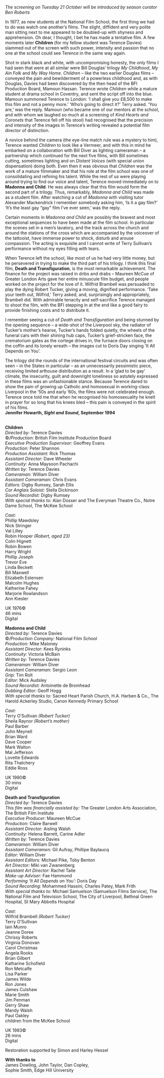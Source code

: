 
_The screening on Tuesday 21 October will be introduced by season  curator Ben Roberts_

In 1977, as new students at the National Film School, the first thing we had to do was watch one another’s films. The slight, diffident and very polite man sitting next to me appeared to be doubled-up with shyness and apprehension. Oh dear, I thought, I bet he has made a tentative film. A few moments later **Children** (for my fellow student was Terence Davies) slammed out of the screen with such power, intensity and passion that no one at the school could see Terence in the same way again.

Shot in stark black and white, with uncompromising honesty, the only films I had seen that were at all similar were Bill Douglas’ trilogy _My Childhood_, _My Ain Folk_ and _My Way Home_. _Children_ – like the two earlier Douglas films – conveyed the pain and bewilderment of a powerless childhood and, as with Douglas, Davies had been discovered by the then head of the BFI Production Board, Mamoun Hassan. Terence wrote _Children_ while a mature student at drama school in Coventry, and sent the script off into the blue. Mamoun summoned Terence to London: ‘I shall give you £8,500 to make this film and not a penny more.’ ‘Who’s going to direct it?’ Terry asked. ‘You are,’ was the reply. Mamoun (who became one of our mentors at the school, and with whom we laughed so much at a screening of _Kind Hearts and Coronets_ that Terence fell off his stool) had recognised that the precision and intensity of the images in Terence’s writing revealed a potential film director of distinction.

A novice behind the camera (the eye-line match rule was a mystery to him), Terence wanted _Children_ to look like a Vermeer, and with this in mind he embarked on a collaboration with Bill Diver as lighting cameraman – a partnership which continued for the next five films, with Bill sometimes cutting, sometimes lighting and on _Distant Voices_ (with special union dispensation) doing both. Even then it was obvious that _Children_ was the work of a mature filmmaker and that his role at the film school was one of consolidating and refining his talent. While the rest of us were playing around trying to find our voice and talent, Terence moved immediately on to **Madonna and Child**. He was always clear that this film would form the second part of a trilogy. Thus, remarkably, _Madonna and Child_ was made as a student film. After watching a cut of _Madonna_ with visiting tutor Alexander Mackendrick I remember somebody asking him, ‘Is it a gay film?’ ‘It’s the least gay “gay” film I’ve ever seen,’ was the reply.

Certain moments in _Madonna and Child_ are possibly the bravest and most exceptional sequences to have been made at the film school. In particular the scenes set in a men’s lavatory, and the track across the church and around the stations of the cross which are accompanied by the voiceover of the tattooist, have immense power to shock, disturb and arouse compassion. The acting is exquisite and I cannot write of Terry Sullivan’s performance without my eyes filling with tears.

When Terence left the school, like most of us he had very little money, but he persevered in trying to make the third part of his trilogy. I think this final film, **Death and Transfiguration**, is the most remarkable achievement. The finance for the project was raised in dribs and drabs – Maureen McCue of Greater London Arts gave her entire minuscule film budget, and people worked on the project for the love of it. Wilfrid Brambell was persuaded to play the dying Robert Tucker, giving a moving, dignified performance. ‘Take your teeth out, Wilfrid,’ Terry asked, and, surprisingly and appropriately, Brambell did. With admirable tenacity and self-sacrifice Terence managed to shoot the film, with the BFI stepping in at the end like a good fairy to provide finishing costs and to distribute it.

I remember seeing a cut of _Death and Transfiguration_ and being stunned by the opening sequence – a wide-shot of the Liverpool sky, the radiator of Tucker’s mother’s hearse, Tucker’s hands folded quietly, the wheels of the funeral cars with their shining hub caps, Tucker’s grief-stricken face, the crematorium gates as the cortege drives in, the furnace doors closing on the coffin and its lonely wreath – the images cut to Doris Day singing ‘It All Depends on You’.

The trilogy did the rounds of the international festival circuits and was often seen – in the States in particular – as an unnecessarily pessimistic piece, receiving limited arthouse distribution as a result. In a ‘glad to be gay’ climate, the insecurity, guilt and downright loneliness so astutely expressed in these films was an unfashionable stance. Because Terence dared to show the pain of growing up Catholic and homosexual in working-class Liverpool in the ’50s and early ’60s, the films were not celebrated enough. Terence once told me that when he recognised his homosexuality he knelt in prayer for so long that his knees bled – this pain is conveyed in the spirit of his films.  
**Jennifer Howarth, _Sight and Sound_, September 1994**
<br><br>

**Children**  
_Directed by:_ Terence Davies  
©_/Production:_  British Film Institute Production Board  
_Executive Production Supervisor:_ Geoffrey Evans  
_Production:_ Peter Shannon  
_Production Assistant:_ Rick Thomas  
_Assistant Director:_ Dave Wheeler  
_Continuity:_ Anna Maysoon Pachachi  
_Written by:_ Terence Davies  
_Cameraman:_ William Diver  
_Assistant Cameraman:_ Chris Evans  
_Editors:_ Digby Rumsey, Sarah Ellis  
_Cor Anglais Soloist:_ Stella Dickinson  
_Sound Recordist:_ Digby Rumsey  
_With special thanks to:_ Alan Dosser and The Everyman Theatre Co.,  Notre Dame School, The McKee School  

_Cast:_  
Phillip Mawdsley  
Nick Stringer  
Val Lilley  
Robin Hooper _(Robert, aged 23)_  
Colin Hignett  
Robin Bowen  
Harry Wright  
Phillip Joseph  
Trevor Eve  
Linda Beckett  
Bill Maxwell  
Elizabeth Estensen  
Malcolm Hughes  
Katherine Fahey  
Marjorie Rowlandson  
Ann Kiesler  

UK 1976©  
46 mins  
Digital
<br>

**Madonna and Child**  
_Directed by:_ Terence Davies  
©_/Production Company:_ National Film School  
_Production:_ Mike Maloney  
_Assistant Director:_ Kees Ryninks  
_Continuity:_ Victoria McBain  
_Written by:_ Terence Davies  
_Cameraman:_ William Diver  
_Assistant Cameraman:_ Sergio Leon  
_Grip:_ Tim Rolt  
_Editor:_ Mick Audsley  
_Sound Recordist:_ Antoinette de Bromhead  
_Dubbing Editor:_ Geoff Hogg  
_With special thanks to:_ Sacred Heart Parish Church, H.A. Harben & Co., The Harold Ackerley Studio, Canon Kennedy Primary School  

_Cast:_  
Terry O’Sullivan _(Robert Tucker)_  
Sheila Raynor _(Robert’s mother)_  
Paul Barber  
John Meynell  
Brian Ward  
Dave Cooper  
Mark Walton  
Mal Jefferson  
Lovette Edwards  
Rita Thatchery  
Eddie Ross  

UK 1980©  
30 mins  
Digital
<br>

**Death and Transfiguration**  
_Directed by:_ Terence Davies  
_This film was financially assisted by:_  The Greater London Arts Association, The British Film Institute  
_Executive Producer:_ Maureen McCue  
_Production:_ Claire Barwell  
_Assistant Director:_ Aisling Walsh  
_Continuity:_ Helena Barrett, Carine Adler  
_Written by:_ Terence Davies  
_Cameraman:_ William Diver  
_Assistant Cameramen:_ Gil Aufray, Phillipe Baylaucq  
_Editor:_ William Diver  
_Assistant Editors:_ Michael Pike, Toby Benton  
_Art Director:_ Miki van Zwanenberg  
_Assistant Art Director:_ Rachel Taite  
_Make-up Adviser:_ Fae Hammond  
_Performing ‘It All Depends on You’:_ Doris Day  
_Sound Recording:_ Mohammed Hassini,  Charles Patey, Mark Frith  
_With special thanks to:_  Michael Samuelson (Samuelson Films Service), The National Film and Television School, The City of Liverpool, Bethnal Green Hospital,  St Mary Abbotts Hospital  

_Cast:_  
Wilfrid Brambell _(Robert Tucker)_  
Terry O’Sullivan  
Iain Munro  
Jeanne Doree  
Chrissy Roberts  
Virginia Donovan  
Carol Christmas  
Angela Rooks  
Brian Gilbert  
Katharine Schofield  
Ron Metcalfe  
Lisa Parker  
James Wilde  
Ron Jones  
James Culshaw  
Marie Smith  
Jim Penman  
Gerry Shaw  
Mandy Walsh  
Paul Oakley  
children from the McKee School  

UK 1983©  
26 mins  
Digital

Restoration supported by Simon and Harley Hessel
<br>

**With thanks to**  
James Dowling, John Taylor, Dan Copley,  
Sophie Smith, Edge Hill University
<!--stackedit_data:
eyJoaXN0b3J5IjpbLTk3NTIyOTk1MF19
-->